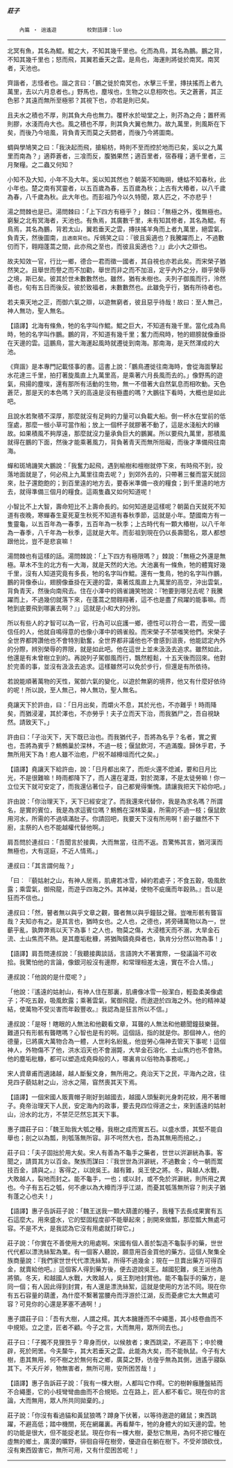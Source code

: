 

##### 莊子
　　`內篇 ‧ 逍遙遊`　　　　　`校對語譯：luo`

* * *

北冥有魚，其名為鯤。鯤之大，不知其幾千里也。化而為鳥，其名為鵬。鵬之背，不知其幾千里也；怒而飛，其翼若垂天之雲。是鳥也，海運則將徙於南冥。南冥者，天池也。

齊諧者，志怪者也。諧之言曰：「鵬之徙於南冥也，水擊三千里，摶扶搖而上者九萬里，去以六月息者也。」野馬也，塵埃也，生物之以息相吹也。天之蒼蒼，其正色邪？其遠而無所至極邪？其視下也，亦若是則已矣。

且夫水之積也不厚，則其負大舟也無力。覆杯水於坳堂之上，則芥為之舟；置杯焉則膠，水淺而舟大也。風之積也不厚，則其負大翼也無力。故九萬里，則風斯在下矣，而後乃今培風，背負青天而莫之夭閼者，而後乃今將圖南。

蜩與學鳩笑之曰：「我決起而飛，搶榆枋，時則不至而控於地而已矣，奚以之九萬里而南為？」適莽蒼者，三飡而反，腹猶果然；適百里者，宿舂糧；適千里者，三月聚糧。之二蟲又何知？

小知不及大知，小年不及大年。奚以知其然也？朝菌不知晦朔，蟪蛄不知春秋，此小年也。楚之南有冥靈者，以五百歲為春，五百歲為秋；上古有大椿者，以八千歲為春，八千歲為秋。此大年也。而彭祖乃今以久特聞，眾人匹之，不亦悲乎！

湯之問棘也是已。湯問棘曰：「上下四方有極乎？」棘曰：「無極之外，復無極也。窮髮之北有冥海者，天池也。有魚焉，其廣數千里，未有知其修者，其名為鯤。有鳥焉，其名為鵬，背若太山，翼若垂天之雲，摶扶搖羊角而上者九萬里，絕雲氣，負青天，然後圖南，`且適南冥也`。斥鴳笑之曰：『彼且奚適也？我騰躍而上，不過數仞而下，翱翔蓬蒿之間，此亦飛之至也，而彼且奚適也？』」此小大之辯也。

故夫知效一官，行比一鄉，德合一君而徵一國者，其自視也亦若此矣。而宋榮子猶然笑之。且舉世而譽之而不加勸，舉世而非之而不加沮，定乎內外之分，辯乎榮辱之境，斯已矣。彼其於世未數數然也。雖然，猶有未樹也。夫列子御風而行，泠然善也，旬有五日而後反。彼於致福者，未數數然也。此雖免乎行，猶有所待者也。

若夫乘天地之正，而御六氣之辯，以遊無窮者，彼且惡乎待哉！故曰：至人無己，神人無功，聖人無名。

【語譯】北海有條魚，牠的名字叫作鯤。鯤之巨大，不知道有幾千里。當化成為鳥時，牠的名字叫作鵬。鵬的背，不知道有幾千里；奮力而飛時，牠的翅膀就像垂掛在天邊的雲。這鵬鳥，當大海運起風時就遷徙到南海。那南海，是天然渾成的大池。

《齊諧》是本專門記載怪事的書。這書上說：「鵬鳥遷徙往南海時，會從海面擊起水花達三千里，拍打著旋風直上九萬里高，是乘著六月長風而去的。」像野馬的遊氣，飛揚的塵埃，還有那所有活動的生物，無一不借著大自然氣息而相吹動。天色蒼茫，那是天的本色嗎？天的高遠是沒有極盡的嗎？大鵬往下看時，大概也是如此吧。

且說水若聚積不深厚，那麼就沒有足夠的力量可以負載大船。倒一杯水在堂前的低窪處，那麼一根小草可當作船；放上一個杯子就膠著不動了，這是水淺船大的緣故。如果積風不夠厚遠，那麼就沒力量承負巨大的鵬翼。所以要飛九萬里，那積風就得在鵬的下面，然後才能乘著風力，背負著青天而無所阻礙，而後才準備飛往南海。

蟬和斑鳩譏笑大鵬說：「我奮力起飛，遇到榆樹和檀樹就停下來，有時飛不到，投落地面就是了，何必飛上九萬里往南去呢？」到郊外去的，只帶著三餐而當天就回來，肚子還飽飽的；到百里遠的地方去，要舂米準備一夜的糧食；到千里遠的地方去，就得準備三個月的糧食。這兩隻蟲又如何知道呢！

小智比不上大智，壽命短比不上壽命長的。如何知道是這樣呢？朝菌白天就死不知道有夜晚，寒蟬春生夏死夏生秋死不知道有春秋季節，這就是小年。楚國南方有一隻靈龜，以五百年為一春季，五百年為一秋季；上古時代有一顆大椿樹，以八千年為一春季，八千年為一秋季，這就是大年。而彭祖到現在仍以長壽聞名，眾人都想跟他比，豈不是悲哀嘛！

湯問棘也有這樣的話。湯問棘說：「上下四方有極限嗎？」棘說：「無極之外還是無極。草木不生的北方有一大海，就是天然的大池。大池裏有一條魚，牠的體寬好幾千里，沒有人知道究竟有多長，牠的名字叫作鯤。還有一隻鳥，牠的名字叫作鵬，鵬的背像泰山，翅膀像垂掛在天邊的雲，乘著炫風直上九萬里的高空，沖出雲氣，背負青天，然後向南飛去。住在小澤中的鴳雀譏笑牠說：『牠要到哪兒去呢？我騰躍而上，不過幾仞就落下來，在蓬蒿之間翱翔著，這不也是盡了飛躍的能事嘛。而牠到底要飛到哪裏去啊？』」這就是小和大的分別。

所以有些人的才智可以為一官，行為可以庇護一鄉，德性可以符合一君，而受一國信任的人，他就自鳴得意的也像小澤中的鴳雀般。而宋榮子不禁嗤笑他們。宋榮子全世界都誇讚他也不會特別勤奮，全世界都非議他也不會感到沮喪，他能認定內外的分際，辨別榮辱的界限，就是如此吧。他在這世上並未汲汲去追求。雖然如此，他還是有未曾樹立到的。再說列子駕御風而行，飄然輕鬆，十五天後而回來。他對於完善的事，並沒有汲汲去追求。這樣雖然可以免於步行，但還是有所依待。

若說能順著萬物的天性，駕御六氣的變化，以遊於無窮的境界，他又有什麼好依待的呢！所以說，至人無己，神人無功，聖人無名。

堯讓天下於許由，曰：「日月出矣，而爝火不息，其於光也，不亦難乎！時雨降矣，而猶浸灌，其於澤也，不亦勞乎！夫子立而天下治，而我猶尸之，吾自視缺然。請致天下。」

許由曰：「子治天下，天下既已治也。而我猶代子，吾將為名乎？名者，實之賓也，吾將為賓乎？鷦鷯巢於深林，不過一枝；偃鼠飲河，不過滿腹。歸休乎君，予無所用天下為！庖人雖不治庖，尸祝不越樽俎而代之矣。」

【語譯】堯讓天下給許由，說：「日月都出來了，而炬火還不熄滅，要和日月比光，不是很難嘛！時雨都降下了，而人還在灌溉，對於潤澤，不是太徒勞嘛！你一立位天下就可安定了，而我還佔著位子，自己都覺得慚愧。請讓我把天下給你吧。」

許由說：「你治理天下，天下已經安定了。而我還來代替你，我是為求名嗎？所謂名，是實的賓位，我是為求這賓位嗎？鷦鷯在深林築巢，所需的不過一枝；偃鼠飲用河水，所需的不過填滿肚子。你請回吧，我要天下沒有所用啊！廚子雖然不下廚，主祭的人也不能越權代替他啊。」

肩吾問於連叔曰：「吾聞言於接輿，大而無當，往而不返。吾驚怖其言，猶河漢而無極也，大有逕庭，不近人情焉。」

連叔曰：「其言謂何哉？」

「曰︰『藐姑射之山，有神人居焉，肌膚若冰雪，綽約若處子；不食五穀，吸風飲露；乘雲氣，御飛龍，而遊乎四海之外。其神凝，使物不疵癘而年穀熟。』吾以是狂而不信也。」

連叔曰：「然，瞽者無以與乎文章之觀，聾者無以與乎鐘鼓之聲。豈唯形骸有聾盲哉？夫知亦有之。是其言也，猶時女也。之人也，之德也，將旁礡萬物以為一，世蘄乎亂，孰弊弊焉以天下為事！之人也，物莫之傷，大浸稽天而不溺，大旱金石流、土山焦而不熱。是其塵垢粃穅，將猶陶鑄堯舜者也，孰肯分分然以物為事！」

【語譯】肩吾問連叔說：「我聽接輿談話，言語誇大不著實際，一發議論不可收拾。我驚怕他的言論，像銀河般沒有邊際，和常理相差太遠，實在不合人情。」

連叔說：「他說的是什麼呢？」

「他說：『遙遠的姑射山，有神人住在那裏，肌膚像冰雪一般潔白，輕盈柔美像處子；不吃五穀，吸風飲露；乘著雲氣，駕御飛龍，而遨遊於四海之外。他的精神凝結，使萬物不受災害而年穀豐收。』我認為是狂言所以不信。」

連叔說：「是呀！瞎眼的人無法和他觀看文章，耳聾的人無法和他聽聞鐘鼓樂聲。難道只有形骸有聾瞎嗎？心智也是有的啊。這個話，指的就是你。那個神人，他的德量，已將廣大萬物合為一體，人世利名紛亂，他豈勞心傷神去管天下事呢！這個神人，外物傷不了他，洪水滔天也不會溺斃，大旱金石溶化、土山焦灼也不會熱。他的塵垢秕糠，都可以塑造成堯舜般的人，哪裏肯以俗物為事務呢。」

宋人資章甫而適諸越，越人斷髮文身，無所用之。堯治天下之民，平海內之政，往見四子藐姑射之山，汾水之陽，窅然喪其天下焉。

【語譯】一個宋國人販賣帽子剛好到越國去，越國人頭髮剃光身刺花紋，用不著帽子。堯帝治理天下人民，安定海內的政事，要去見四位得道之士，來到遙遠的姑射山，汾水的北方，不禁茫茫然忘其天下事。

惠子謂莊子曰：「魏王貽我大瓠之種，我樹之成而實五石。以盛水漿，其堅不能自舉也；剖之以為瓢，則瓠落無所容。非不呺然大也，吾為其無用而掊之。」

莊子曰：「夫子固拙於用大矣。宋人有善為不龜手之藥者，世世以洴澼絖為事。客聞之，請買其方以百金。聚族而謀曰：『我世世為洴澼絖，不過數金；今一朝而鬻技百金，請與之。』客得之，以說吳王。越有難，吳王使之將。冬，與越人水戰，大敗越人，裂地而封之。能不龜手，一也；或以封，或不免於洴澼絖，則所用之異也。今子有五石之瓠，何不慮以為大樽而浮乎江湖，而憂其瓠落無所容？則夫子猶有蓬之心也夫！」

【語譯】惠子告訴莊子說：「魏王送我一顆大葫蘆的種子，我種下去長成果實有五石這麼大。用來盛水，它的堅固程度卻不能舉起來；剖開來做瓢，那麼瓢大無處可容。不是不大，是我認為它沒有用處就打碎它。」

莊子說：「你實在不善使用大的用處啊。宋國有個人善於製造不龜裂手的藥，世世代代都以漂洗絲絮為業。有一個客人聽說，願意用百金買他的藥方。這個人聚集全族商量說：『我們家世世代代漂洗絲絮，所得不過幾金；現在一旦賣出藥方可得百金，就賣給他吧。』這個客人得到藥方後，便去遊說吳王。越國犯難，吳王派他為將領。冬天，和越國人水戰，大敗越人，吳王割地封賞他。能不龜裂手的藥方，是同一個；有人因此得到封賞，有人還是漂洗絲絮，這就是使用的方法不同。現在你有五石容量的葫蘆，為什麼不繫著當腰舟而浮游於江湖，反而憂慮它太大無處可容？可見你的心還是茅塞不通啊！」

惠子謂莊子曰：「吾有大樹，人謂之樗。其大本臃腫而不中繩墨，其小枝卷曲而不中規矩。立之塗，匠者不顧。今子之言，大而無用，眾所同去也。」

莊子曰：「子獨不見狸狌乎？卑身而伏，以候敖者；東西跳梁，不避高下；中於機辟，死於罔罟。今夫斄牛，其大若垂天之雲。此能為大矣，而不能執鼠。今子有大樹，患其無用，何不樹之於無何有之鄉，廣莫之野，彷徨乎無為其側，逍遙乎寢臥其下。不夭斤斧，物無害者，無所可用，安所困苦哉！」

【語譯】惠子告訴莊子說：「我有一棵大樹，人都叫它作樗。它的樹幹癰腫盤結而不合繩墨，它的小枝彎彎曲曲而不合規矩。立在路上，匠人都不看它。現在你的言論，大而無用，眾人所共同拋棄的。」

莊子說：「你沒有看過貓和黃鼠狼嗎？蹲身下伏著，以等待遨遊的雞鼠；東西跳躍，不避高低；踏中機關，死在網羅裏。再看犛牛，牠的身體大的如天邊的雲。牠的功能是很大，但不能捉老鼠。現在你有一棵大樹，憂愁它無用，為何不把它種在虛無的鄉土，廣漠的曠野，徘徊自得在樹旁，優遊自在躺在樹下。不受斧頭砍伐，沒有東西毀害它，無所可用，又有什麼困苦呢！」

* * *

